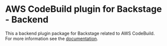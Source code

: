 # AWS CodeBuild plugin for Backstage - Backend

This a backend plugin package for Backstage related to AWS CodeBuild. For more information see the [documentation](../README.md).
